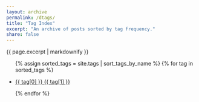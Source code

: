 ```yaml
---
layout: archive
permalink: /dtags/
title: "Tag Index"
excerpt: "An archive of posts sorted by tag frequency."
share: false
---
```


{{ page.excerpt | markdownify }}

<ul class="tag__list">

  {% assign sorted_tags = site.tags | sort_tags_by_name %}
  {% for tag in sorted_tags %}

  <li><a href="{{ site.url }}/tag/{{ tag[0] | replace:' ','-' | downcase }}/" class="tag__item"><span class="tag__name">{{ tag[0] }}</span> <span class="tag__count">{{ tag[1] }}</span></a></li> 
  
  {% endfor %}
</ul>
